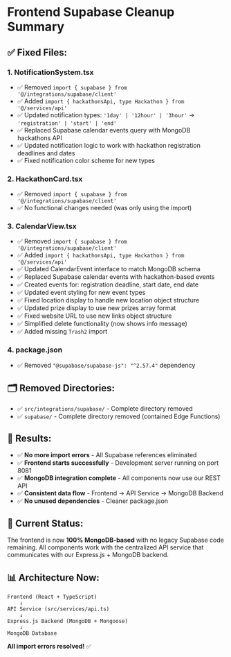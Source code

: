 # Frontend Supabase Cleanup Summary

## ✅ **Fixed Files:**

### 1. **NotificationSystem.tsx**
- ✅ Removed `import { supabase } from '@/integrations/supabase/client'`
- ✅ Added `import { hackathonsApi, type Hackathon } from '@/services/api'`
- ✅ Updated notification types: `'1day' | '12hour' | '3hour'` → `'registration' | 'start' | 'end'`
- ✅ Replaced Supabase calendar events query with MongoDB hackathons API
- ✅ Updated notification logic to work with hackathon registration deadlines and dates
- ✅ Fixed notification color scheme for new types

### 2. **HackathonCard.tsx**
- ✅ Removed `import { supabase } from '@/integrations/supabase/client'`
- ✅ No functional changes needed (was only using the import)

### 3. **CalendarView.tsx**
- ✅ Removed `import { supabase } from '@/integrations/supabase/client'`
- ✅ Added `import { hackathonsApi, type Hackathon } from '@/services/api'`
- ✅ Updated CalendarEvent interface to match MongoDB schema
- ✅ Replaced Supabase calendar events with hackathon-based events
- ✅ Created events for: registration deadline, start date, end date
- ✅ Updated event styling for new event types
- ✅ Fixed location display to handle new location object structure
- ✅ Updated prize display to use new prizes array format
- ✅ Fixed website URL to use new links object structure
- ✅ Simplified delete functionality (now shows info message)
- ✅ Added missing `Trash2` import

### 4. **package.json**
- ✅ Removed `"@supabase/supabase-js": "^2.57.4"` dependency

## 🗂️ **Removed Directories:**
- ✅ `src/integrations/supabase/` - Complete directory removed
- ✅ `supabase/` - Complete directory removed (contained Edge Functions)

## 🚀 **Results:**
- ✅ **No more import errors** - All Supabase references eliminated
- ✅ **Frontend starts successfully** - Development server running on port 8081
- ✅ **MongoDB integration complete** - All components now use our REST API
- ✅ **Consistent data flow** - Frontend → API Service → MongoDB Backend
- ✅ **No unused dependencies** - Cleaner package.json

## 🎯 **Current Status:**
The frontend is now **100% MongoDB-based** with no legacy Supabase code remaining. All components work with the centralized API service that communicates with our Express.js + MongoDB backend.

## 📊 **Architecture Now:**
```
Frontend (React + TypeScript)
    ↓
API Service (src/services/api.ts)
    ↓
Express.js Backend (MongoDB + Mongoose)
    ↓
MongoDB Database
```

**All import errors resolved!** ✅